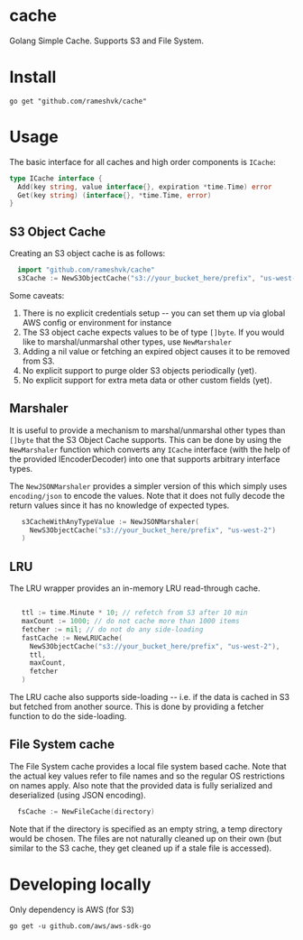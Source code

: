 # cache
Golang Simple Cache.  Supports S3 and File System.

# Install

`go get "github.com/rameshvk/cache"`

# Usage

The basic interface for all caches and high order components is `ICache`:

```go
type ICache interface {
  Add(key string, value interface{}, expiration *time.Time) error
  Get(key string) (interface{}, *time.Time, error)
}
```

## S3 Object Cache

Creating an S3 object cache is as follows:

```go
  import "github.com/rameshvk/cache"
  s3Cache := NewS3ObjectCache("s3://your_bucket_here/prefix", "us-west-2")
```

Some caveats:

1. There is no explicit credentials setup -- you can set them up via global AWS config or environment for instance
2. The S3 object cache expects values to be of type `[]byte`.  If you would like to marshal/unmarshal other types, use `NewMarshaler`
3. Adding a nil value or fetching an expired object causes it to be removed from S3.
4. No explicit support to purge older S3 objects periodically (yet).
5. No explicit support for extra meta data or other custom fields (yet).

## Marshaler

It is useful to provide a mechanism to marshal/unmarshal other types than `[]byte` that the S3 Object Cache supports.  This can be done by using the `NewMarshaler` function which converts any `ICache` interface (with the help of the provided IEncoderDecoder) into one that supports arbitrary interface types.

The `NewJSONMarshaler` provides a simpler version of this which simply uses `encoding/json` to encode the values.  Note that it does not fully decode the return values since it has no knowledge of expected types.

```go
   s3CacheWithAnyTypeValue := NewJSONMarshaler(
     NewS3ObjectCache("s3://your_bucket_here/prefix", "us-west-2")
   )
```
 
## LRU
 
The LRU wrapper provides an in-memory LRU read-through cache.
 
```go

   ttl := time.Minute * 10; // refetch from S3 after 10 min
   maxCount := 1000; // do not cache more than 1000 items
   fetcher := nil; // do not do any side-loading
   fastCache := NewLRUCache(
     NewS3ObjectCache("s3://your_bucket_here/prefix", "us-west-2"),
     ttl,
     maxCount,
     fetcher
   )
```

The LRU cache also supports side-loading -- i.e. if the data is cached in S3 but fetched from another source.  This is done by providing a fetcher function to do the side-loading.

## File System cache

The File System cache provides a local file system based cache.  Note that the actual key values refer to file names and so the regular OS restrictions on names apply.  Also note that the provided data is fully serialized and deserialized (using JSON encoding).

```go
  fsCache := NewFileCache(directory)
```

Note that if the directory is specified as an empty string, a temp directory would be chosen.  The files are not naturally cleaned up on their own (but similar to the S3 cache, they get cleaned up if a stale file is accessed).


# Developing locally

Only dependency is AWS (for S3)

`go get -u github.com/aws/aws-sdk-go`
